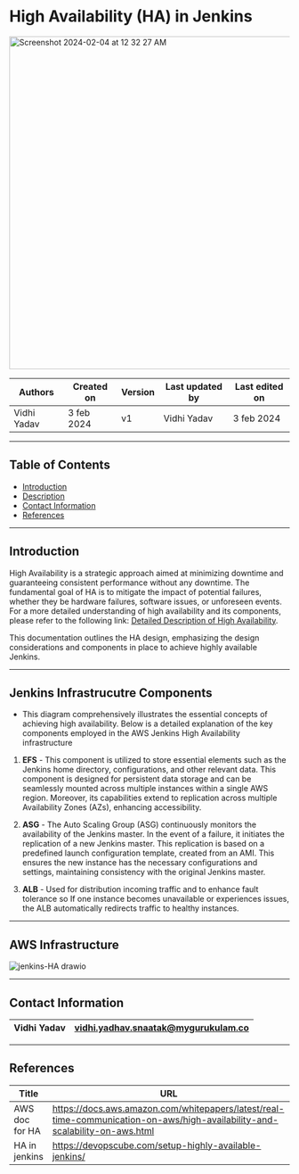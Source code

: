 # High Availability (HA) in Jenkins

<img width="597" alt="Screenshot 2024-02-04 at 12 32 27 AM" src="https://github.com/avengers-p7/Documentation/assets/156056349/fbfe577a-164e-4994-b062-74bd54817d39">

|   Authors        |  Created on   |  Version   | Last updated by | Last edited on |
| -----------------| --------------| -----------|---------------- | -------------- |
| Vidhi Yadav      | 3 feb 2024   |     v1     | Vidhi Yadav     | 3 feb 2024    |

***
## Table of Contents
+ [Introduction](#Introduction)
+ [Description](#jenkins-infrastructure-components)
+ [Contact Information](#contact-information)
+ [References](#references)


***
## Introduction 
High Availability is a strategic approach aimed at minimizing downtime and guaranteeing consistent performance without any downtime. The fundamental goal of HA is to mitigate the impact of potential failures, whether they be hardware failures, software issues, or unforeseen events. For a more detailed understanding of high availability and its components, please refer to the following link: [Detailed Description of High Availability](https://github.com/avengers-p7/Documentation/tree/main/Application_CI/Design/DevOps%20Practices/High%20Availability).

This documentation outlines the HA design, emphasizing the design considerations and components in place to achieve highly available Jenkins.

***
## Jenkins Infrastrucutre Components

* This diagram comprehensively illustrates the essential concepts of achieving high availability. Below is a detailed explanation of the key components employed in the AWS Jenkins High Availability infrastructure

1. **EFS** - This component is utilized to store essential elements such as the Jenkins home directory, configurations, and other relevant data. This component is designed for persistent data storage and can be seamlessly mounted across multiple instances within a single AWS region. Moreover, its capabilities extend to replication across multiple Availability Zones (AZs), enhancing accessibility.
   
2. **ASG** - The Auto Scaling Group (ASG) continuously monitors the availability of the Jenkins master. In the event of a failure, it initiates the replication of a new Jenkins master. This replication is based on a predefined launch configuration template, created from an AMI. This ensures the new instance has the necessary configurations and settings, maintaining consistency with the original Jenkins master.
   
3. **ALB** - Used for distribution incoming traffic and to enhance fault tolerance so If one instance becomes unavailable or experiences issues, the ALB automatically redirects traffic to healthy instances.

***
## AWS Infrastructure

![jenkins-HA drawio](https://github.com/avengers-p7/Documentation/assets/156056349/47885a75-38a6-410b-86c2-cb049a3358d4)

***
## Contact Information

|Vidhi Yadav                     | vidhi.yadhav.snaatak@mygurukulam.co                                                                                      
|---------------------------------|------------------------------------------------------------|

***
## References

| Title                                      | URL                                           |
|--------------------------------------------|-----------------------------------------------|
| AWS doc for HA           | https://docs.aws.amazon.com/whitepapers/latest/real-time-communication-on-aws/high-availability-and-scalability-on-aws.html    |
| HA in jenkins    | https://devopscube.com/setup-highly-available-jenkins/  |
